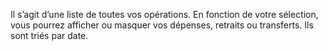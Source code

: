 Il s’agit d’une liste de toutes vos opérations. En fonction de votre sélection, vous pourrez afficher ou masquer vos dépenses, retraits ou transferts. Ils sont triés par date.
